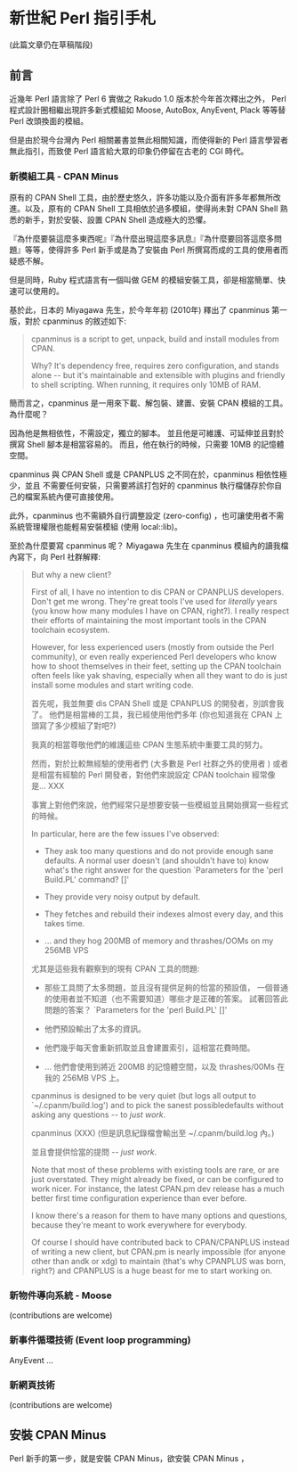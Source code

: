 # 新世紀 Perl 指引手札

(此篇文章仍在草稿階段)

## 前言

近幾年 Perl 語言除了 Perl 6 實做之 Rakudo 1.0 版本於今年首次釋出之外， Perl
程式設計圈相繼出現許多新式模組如 Moose, AutoBox, AnyEvent, Plack 等等替 Perl
改頭換面的模組。

但是由於現今台灣內 Perl 相關叢書並無此相關知識，而使得新的 Perl
語言學習者無此指引，而致使 Perl 語言給大眾的印象仍停留在古老的 CGI 時代。

### 新模組工具 - CPAN Minus

原有的 CPAN Shell 工具，由於歷史悠久，許多功能以及介面有許多年都無所改進。以及，原有的 CPAN Shell
工具相依於過多模組，使得尚未對 CPAN Shell 熟悉的新手，對於安裝、設置 CPAN Shell
造成極大的恐懼。

『為什麼要裝這麼多東西呢』『為什麼出現這麼多訊息』『為什麼要回答這麼多問題』等等，使得許多
Perl 新手或是為了安裝由 Perl 所撰寫而成的工具的使用者而疑惑不解。

但是同時，Ruby 程式語言有一個叫做 GEM 的模組安裝工具，卻是相當簡單、快速可以使用的。

基於此，日本的 Miyagawa 先生，於今年年初 (2010年) 釋出了 cpanminus 第一版，對於 cpanminus 的敘述如下:

>    cpanminus is a script to get, unpack, build and install modules from
>    CPAN.
>
>    Why? It's dependency free, requires zero configuration, and stands alone
>    -- but it's maintainable and extensible with plugins and friendly to
>    shell scripting. When running, it requires only 10MB of RAM.

簡而言之，cpanminus 是一用來下載、解包裝、建置、安裝 CPAN 模組的工具。為什麼呢？

因為他是無相依性，不需設定，獨立的腳本。 並且他是可維護、可延伸並且對於撰寫 Shell 腳本是相當容易的。
而且，他在執行的時候，只需要 10MB 的記憶體空間。

cpanminus 與 CPAN Shell 或是 CPANPLUS 之不同在於，cpanminus 相依性極少，並且
不需要任何安裝，只需要將該打包好的 cpanminus 執行檔儲存於你自己的檔案系統內便可直接使用。

此外，cpanminus 也不需額外自行調整設定 (zero-config) ，也可讓使用者不需系統管理權限也能輕易安裝模組 (使用 local::lib)。

至於為什麼要寫 cpanminus 呢？ Miyagawa 先生在 cpanminus 模組內的讀我檔內寫下，向 Perl 社群解釋:

>    But why a new client?
>
>    First of all, I have no intention to dis CPAN or CPANPLUS developers.
>    Don't get me wrong. They're great tools I've used for *literally* years
>    (you know how many modules I have on CPAN, right?). I really respect
>    their efforts of maintaining the most important tools in the CPAN
>    toolchain ecosystem.
>
>    However, for less experienced users (mostly from outside the Perl
>    community), or even really experienced Perl developers who know how to
>    shoot themselves in their feet, setting up the CPAN toolchain often
>    feels like yak shaving, especially when all they want to do is just
>    install some modules and start writing code.
>
>    首先呢，我並無要 dis CPAN Shell 或是 CPANPLUS 的開發者，別誤會我了。
>    他們是相當棒的工具，我已經使用他們多年 (你也知道我在 CPAN 上頭寫了多少模組了對吧?)
>
>    我真的相當尊敬他們的維護這些 CPAN 生態系統中重要工具的努力。
>
>    然而，對於比較無經驗的使用者們 (大多數是 Perl 社群之外的使用者 ) 或者是相當有經驗的 
>    Perl 開發者，對他們來說設定 CPAN toolchain 經常像是... XXX
>
>    事實上對他們來說，他們經常只是想要安裝一些模組並且開始撰寫一些程式的時候。
>
>    In particular, here are the few issues I've observed:
>
>    *   They ask too many questions and do not provide enough sane defaults.
>        A normal user doesn't (and shouldn't have to) know what's the right
>        answer for the question `Parameters for the 'perl Build.PL' command?
>        []'
>
>    *   They provide very noisy output by default.
>
>    *   They fetches and rebuild their indexes almost every day, and this
>        takes time.
>
>    *   ... and they hog 200MB of memory and thrashes/OOMs on my 256MB VPS
>
>    尤其是這些我有觀察到的現有 CPAN 工具的問題:
>
>    * 那些工具問了太多問題，並且沒有提供足夠的恰當的預設值，
>        一個普通的使用者並不知道（也不需要知道）哪些才是正確的答案。
>        試著回答此問題的答案？ `Parameters for the 'perl Build.PL' []'
>
>    * 他們預設輸出了太多的資訊。
>
>    * 他們幾乎每天會重新抓取並且會建置索引，這相當花費時間。
>
>    * ... 他們會使用到將近 200MB 的記憶體空間，以及 thrashes/00Ms 在我的 256MB VPS 上。
>
>    cpanminus is designed to be very quiet (but logs all output to
>    `~/.cpanm/build.log') and to pick the sanest possibledefaults without
>    asking any questions -- to *just work*.
>
>    cpanminus (XXX) (但是訊息紀錄檔會輸出至 ~/.cpanm/build.log 內。)
>
>    並且會提供恰當的提問 -- *just work*.
>
>    Note that most of these problems with existing tools are rare, or are
>    just overstated. They might already be fixed, or can be configured to
>    work nicer. For instance, the latest CPAN.pm dev release has a much
>    better first time configuration experience than ever before.
>
>    I know there's a reason for them to have many options and questions,
>    because they're meant to work everywhere for everybody.
>
>    Of course I should have contributed back to CPAN/CPANPLUS instead of
>    writing a new client, but CPAN.pm is nearly impossible (for anyone other
>    than andk or xdg) to maintain (that's why CPANPLUS was born, right?) and
>    CPANPLUS is a huge beast for me to start working on.


### 新物件導向系統 - Moose

(contributions are welcome)

### 新事件循環技術 (Event loop programming)

AnyEvent ...

### 新網頁技術

(contributions are welcome)


## 安裝 CPAN Minus

Perl 新手的第一步，就是安裝 CPAN Minus，欲安裝 CPAN Minus ，



